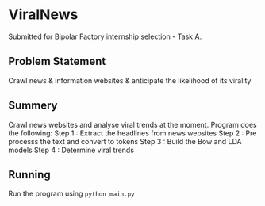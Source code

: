 # ViralNews

Submitted for Bipolar Factory internship selection - Task A.

## Problem Statement
Crawl news & information websites & anticipate the likelihood of its virality

## Summery
Crawl news websites and analyse viral trends at the moment. 
Program does the following:
 Step 1 : Extract the headlines from news websites
 Step 2 : Pre processs the text and convert to tokens
 Step 3 : Build the Bow and LDA models
 Step 4 : Determine viral trends

## Running

Run the program using 
`python main.py`

